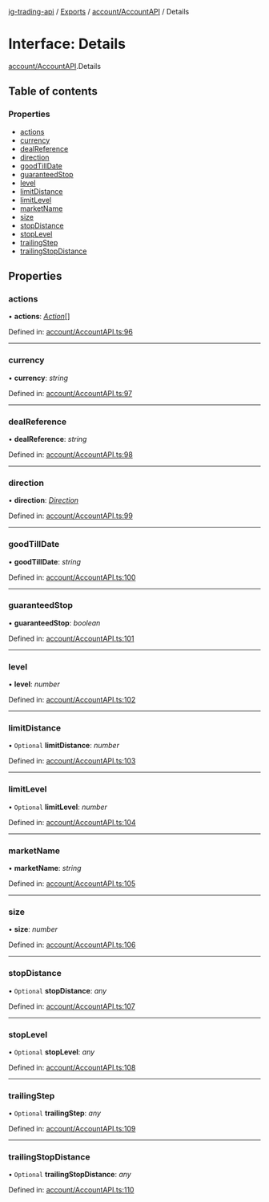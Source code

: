 [ig-trading-api](../README.md) / [Exports](../modules.md) / [account/AccountAPI](../modules/account_accountapi.md) / Details

# Interface: Details

[account/AccountAPI](../modules/account_accountapi.md).Details

## Table of contents

### Properties

- [actions](account_accountapi.details.md#actions)
- [currency](account_accountapi.details.md#currency)
- [dealReference](account_accountapi.details.md#dealreference)
- [direction](account_accountapi.details.md#direction)
- [goodTillDate](account_accountapi.details.md#goodtilldate)
- [guaranteedStop](account_accountapi.details.md#guaranteedstop)
- [level](account_accountapi.details.md#level)
- [limitDistance](account_accountapi.details.md#limitdistance)
- [limitLevel](account_accountapi.details.md#limitlevel)
- [marketName](account_accountapi.details.md#marketname)
- [size](account_accountapi.details.md#size)
- [stopDistance](account_accountapi.details.md#stopdistance)
- [stopLevel](account_accountapi.details.md#stoplevel)
- [trailingStep](account_accountapi.details.md#trailingstep)
- [trailingStopDistance](account_accountapi.details.md#trailingstopdistance)

## Properties

### actions

• **actions**: [_Action_](account_accountapi.action.md)[]

Defined in: [account/AccountAPI.ts:96](https://github.com/bennycode/ig-trading-api/blob/840a401/src/account/AccountAPI.ts#L96)

---

### currency

• **currency**: _string_

Defined in: [account/AccountAPI.ts:97](https://github.com/bennycode/ig-trading-api/blob/840a401/src/account/AccountAPI.ts#L97)

---

### dealReference

• **dealReference**: _string_

Defined in: [account/AccountAPI.ts:98](https://github.com/bennycode/ig-trading-api/blob/840a401/src/account/AccountAPI.ts#L98)

---

### direction

• **direction**: [_Direction_](../enums/dealing_dealingapi.direction.md)

Defined in: [account/AccountAPI.ts:99](https://github.com/bennycode/ig-trading-api/blob/840a401/src/account/AccountAPI.ts#L99)

---

### goodTillDate

• **goodTillDate**: _string_

Defined in: [account/AccountAPI.ts:100](https://github.com/bennycode/ig-trading-api/blob/840a401/src/account/AccountAPI.ts#L100)

---

### guaranteedStop

• **guaranteedStop**: _boolean_

Defined in: [account/AccountAPI.ts:101](https://github.com/bennycode/ig-trading-api/blob/840a401/src/account/AccountAPI.ts#L101)

---

### level

• **level**: _number_

Defined in: [account/AccountAPI.ts:102](https://github.com/bennycode/ig-trading-api/blob/840a401/src/account/AccountAPI.ts#L102)

---

### limitDistance

• `Optional` **limitDistance**: _number_

Defined in: [account/AccountAPI.ts:103](https://github.com/bennycode/ig-trading-api/blob/840a401/src/account/AccountAPI.ts#L103)

---

### limitLevel

• `Optional` **limitLevel**: _number_

Defined in: [account/AccountAPI.ts:104](https://github.com/bennycode/ig-trading-api/blob/840a401/src/account/AccountAPI.ts#L104)

---

### marketName

• **marketName**: _string_

Defined in: [account/AccountAPI.ts:105](https://github.com/bennycode/ig-trading-api/blob/840a401/src/account/AccountAPI.ts#L105)

---

### size

• **size**: _number_

Defined in: [account/AccountAPI.ts:106](https://github.com/bennycode/ig-trading-api/blob/840a401/src/account/AccountAPI.ts#L106)

---

### stopDistance

• `Optional` **stopDistance**: _any_

Defined in: [account/AccountAPI.ts:107](https://github.com/bennycode/ig-trading-api/blob/840a401/src/account/AccountAPI.ts#L107)

---

### stopLevel

• `Optional` **stopLevel**: _any_

Defined in: [account/AccountAPI.ts:108](https://github.com/bennycode/ig-trading-api/blob/840a401/src/account/AccountAPI.ts#L108)

---

### trailingStep

• `Optional` **trailingStep**: _any_

Defined in: [account/AccountAPI.ts:109](https://github.com/bennycode/ig-trading-api/blob/840a401/src/account/AccountAPI.ts#L109)

---

### trailingStopDistance

• `Optional` **trailingStopDistance**: _any_

Defined in: [account/AccountAPI.ts:110](https://github.com/bennycode/ig-trading-api/blob/840a401/src/account/AccountAPI.ts#L110)
